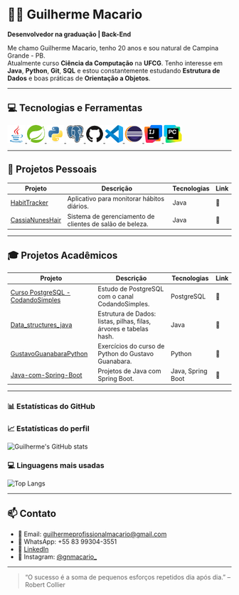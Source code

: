 # 👨‍💻 Guilherme Macario

**Desenvolvedor na graduação | Back-End**

Me chamo Guilherme Macario, tenho 20 anos e sou natural de Campina Grande - PB.  
Atualmente curso **Ciência da Computação** na **UFCG**. Tenho interesse em **Java**, **Python**, **Git**, **SQL** e estou constantemente estudando **Estrutura de Dados** e boas práticas de **Orientação a Objetos**.

---

## 💻 Tecnologias e Ferramentas

<p align="left">
  <a href="https://www.java.com/">
    <img src="https://raw.githubusercontent.com/devicons/devicon/master/icons/java/java-original.svg" width="40" height="40"/>
  </a>
  <a href="https://spring.io/projects/spring-boot">
    <img src="https://raw.githubusercontent.com/devicons/devicon/master/icons/spring/spring-original.svg" width="40" height="40"/>
  </a>
  <a href="https://www.python.org/">
    <img src="https://raw.githubusercontent.com/devicons/devicon/master/icons/python/python-original.svg" width="40" height="40"/>
  </a>
  <a href="https://www.postgresql.org/">
    <img src="https://raw.githubusercontent.com/devicons/devicon/master/icons/postgresql/postgresql-original.svg" width="40" height="40"/>
  </a>
  <a href="https://github.com/">
    <img src="https://raw.githubusercontent.com/devicons/devicon/master/icons/github/github-original.svg" width="40" height="40"/>
  </a>
  <a href="https://code.visualstudio.com/">
    <img src="https://raw.githubusercontent.com/devicons/devicon/master/icons/vscode/vscode-original.svg" width="40" height="40"/>
  </a>
  <a href="https://www.eclipse.org/">
    <img src="https://raw.githubusercontent.com/devicons/devicon/master/icons/eclipse/eclipse-original.svg" width="40" height="40"/>
  </a>
  <a href="https://www.jetbrains.com/idea/">
    <img src="https://raw.githubusercontent.com/devicons/devicon/master/icons/intellij/intellij-original.svg" width="40" height="40"/>
  </a>
  <a href="https://www.jetbrains.com/pycharm/">
    <img src="https://raw.githubusercontent.com/devicons/devicon/master/icons/pycharm/pycharm-original.svg" width="40" height="40"/>
  </a>
</p>

---

## 🚀 Projetos Pessoais

| Projeto | Descrição | Tecnologias | Link |
|--------|-----------|-------------|------|
| [HabitTracker](https://github.com/usguilherme/HabitTracker) | Aplicativo para monitorar hábitos diários. | Java | 🔗 |
| [CassiaNunesHair](https://github.com/usguilherme/CassiaNunesHair) | Sistema de gerenciamento de clientes de salão de beleza. | Java | 🔗 |

---

## 🎓 Projetos Acadêmicos

| Projeto | Descrição | Tecnologias | Link |
|--------|-----------|-------------|------|
| [Curso PostgreSQL - CodandoSimples](https://youtu.be/o8ATzYcVp08?si=UQLRnmNA_1UvPD8E) | Estudo de PostgreSQL com o canal CodandoSimples. | PostgreSQL | 🔗 |
| [Data_structures_java](https://github.com/usguilherme/Data_structures_java) | Estrutura de Dados: listas, pilhas, filas, árvores e tabelas hash. | Java | 🔗 |
| [GustavoGuanabaraPython](https://github.com/usguilherme/GustavoGuanabaraPython) | Exercícios do curso de Python do Gustavo Guanabara. | Python | 🔗 |
| [Java-com-Spring-Boot](https://github.com/usguilherme/Java-com-Spring-Boot) | Projetos de Java com Spring Boot. | Java, Spring Boot | 🔗 |

---

### 📊 Estatísticas do GitHub

### 📈 Estatísticas do perfil
![Guilherme's GitHub stats](https://github-readme-stats.vercel.app/api?username=usguilherme&show_icons=true&theme=dark&count_private=true&cache_seconds=600)

### 💻 Linguagens mais usadas
![Top Langs](https://github-readme-stats.vercel.app/api/top-langs/?username=usguilherme&layout=compact&theme=dark&cache_seconds=600) 

---

## 📫 Contato

- 📧 Email: guilhermeprofissionalmacario@gmail.com  
- 📱 WhatsApp: +55 83 99304-3551  
- 💼 [LinkedIn](https://www.linkedin.com/in/guilherme-macario/)  
- 📸 Instagram: [@gnmacario_](https://www.instagram.com/gnmacario_/)

---

> “O sucesso é a soma de pequenos esforços repetidos dia após dia.” – Robert Collier
